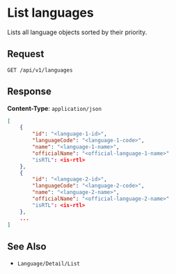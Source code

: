 #  List languages

Lists all language objects sorted by their priority.

## Request

    GET /api/v1/languages

## Response

**Content-Type**: `application/json`

```json
[
    {
        "id": "<language-1-id>",
        "languageCode": "<language-1-code>",
        "name": "<language-1-name>",
        "officialName": "<official-language-1-name>"
        "isRTL": <is-rtl>
    },
    {
        "id": "<language-2-id>",
        "languageCode": "<language-2-code>",
        "name": "<language-2-name>",
        "officialName": "<official-language-2-name>"
        "isRTL": <is-rtl>
    },
    ...
]
```

## See Also

* ``Language/Detail/List``
